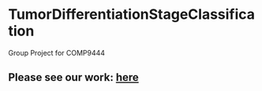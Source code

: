 # TumorDifferentiationStageClassification
Group Project for COMP9444

## Please see our work: [here](https://github.com/wny-unsw/TumorDifferentiationStageClassification/blob/main/TumorClassification_v3.ipynb)
